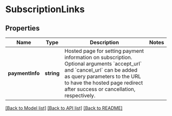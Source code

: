 # SubscriptionLinks

## Properties
Name | Type | Description | Notes
------------ | ------------- | ------------- | -------------
**paymentInfo** | **string** | Hosted page for setting payment information on subscription. Optional arguments &#x60;accept_url&#x60; and &#x60;cancel_url&#x60; can be added as query parameters to the URL to have the hosted page redirect after success or cancellation, respectively. | 

[[Back to Model list]](../README.md#documentation-for-models) [[Back to API list]](../README.md#documentation-for-api-endpoints) [[Back to README]](../README.md)


